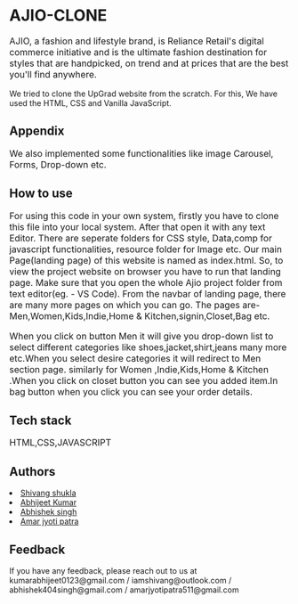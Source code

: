 <h1>AJIO-CLONE</h1>
<p style="font-size:16px">AJIO, a fashion and lifestyle brand, is Reliance Retail's digital commerce initiative and is the ultimate fashion destination for styles that are handpicked, on trend and at prices that are the best you'll find anywhere.
<p>We tried to clone the UpGrad website from the scratch. For this, We have used the HTML, CSS and Vanilla JavaScript.</p>
<h2>Appendix</h2>
<p style="font-size:16px">We also implemented some functionalities like image Carousel, Forms, Drop-down etc.
<h2>How to use</h2>
<p style="font-size:16px">For using this code in your own system, firstly you have to clone this file into your local system. After that open it with any text Editor. There are seperate folders for CSS style, Data,comp for javascript functionalities, resource folder for Image etc. Our main Page(landing page) of this website is named as index.html. So, to view the project website on browser you have to run that landing page. Make sure that you open the whole Ajio project folder from text editor(eg. - VS Code). From the navbar of landing page, there are many more pages on which you can go. The pages are- Men,Women,Kids,Indie,Home & Kitchen,signin,Closet,Bag etc.</p>
<p style="font-size:16px" >When you click on button Men it will give you drop-down list to select different categories like shoes,jacket,shirt,jeans many more etc.When you select desire categories it will redirect to Men section page. similarly for Women ,Indie,Kids,Home & Kitchen .When you click on closet button you can see you added item.In bag button when you click you can see your order details.</p>
<h2>Tech stack</h2>
<p style="font-size:16px">HTML,CSS,JAVASCRIPT</p>
<h2>Authors</h2>
<li><a style="border:none"href="https://github.com/ManeyX">Shivang shukla</a>
<li><a style="border:none"href="https://github.com/Abhijeet9242">Abhijeet Kumar</a>
<li><a style="border:none"href="https://github.com/Abhishek-015">Abhishek singh</a>
<li><a style="border:none"href="https://github.com/amarjyotipatra">Amar jyoti patra</a>
 <h2>Feedback</h2>
  <p>If you have any feedback, please reach out to us at kumarabhijeet0123@gmail.com / iamshivang@outlook.com / abhishek404singh@gmail.com / amarjyotipatra511@gmail.com</p>

